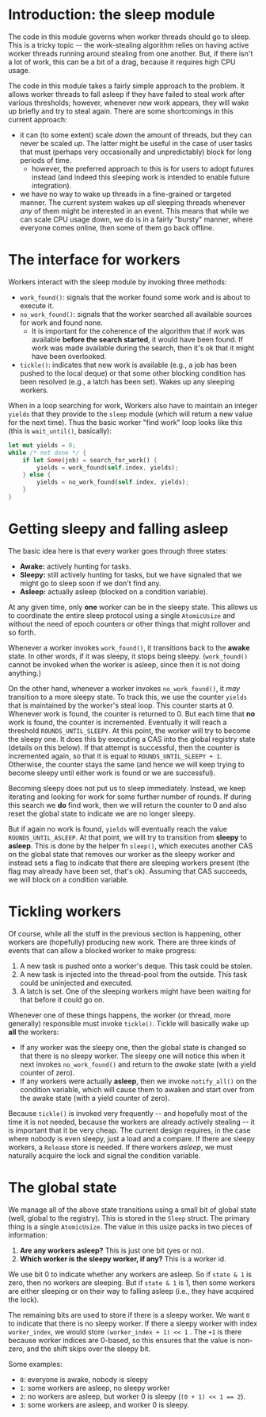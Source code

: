 # Introduction: the sleep module

The code in this module governs when worker threads should go to
sleep. This is a tricky topic -- the work-stealing algorithm relies on
having active worker threads running around stealing from one
another. But, if there isn't a lot of work, this can be a bit of a
drag, because it requires high CPU usage.

The code in this module takes a fairly simple approach to the
problem. It allows worker threads to fall asleep if they have failed
to steal work after various thresholds; however, whenever new work
appears, they will wake up briefly and try to steal again. There are some
shortcomings in this current approach:

- it can (to some extent) scale *down* the amount of threads, but they
  can never be scaled *up*. The latter might be useful in the case of
  user tasks that must (perhaps very occasionally and unpredictably)
  block for long periods of time.
  - however, the preferred approach to this is for users to adopt futures
    instead (and indeed this sleeping work is intended to enable future
    integration).
- we have no way to wake up threads in a fine-grained or targeted
  manner. The current system wakes up *all* sleeping threads whenever
  *any* of them might be interested in an event. This means that while
  we can scale CPU usage down, we do is in a fairly "bursty" manner,
  where everyone comes online, then some of them go back offline.

# The interface for workers

Workers interact with the sleep module by invoking three methods:

- `work_found()`: signals that the worker found some work and is about
  to execute it.
- `no_work_found()`: signals that the worker searched all available sources
  for work and found none.
  - It is important for the coherence of the algorithm that if work
    was available **before the search started**, it would have been
    found. If work was made available during the search, then it's ok that
    it might have been overlooked.
- `tickle()`: indicates that new work is available (e.g., a job has
  been pushed to the local deque) or that some other blocking
  condition has been resolved (e.g., a latch has been set). Wakes up any
  sleeping workers.
  
When in a loop searching for work, Workers also have to maintain an
integer `yields` that they provide to the `sleep` module (which will
return a new value for the next time). Thus the basic worker "find
work" loop looks like this (this is `wait_until()`, basically):

```rust
let mut yields = 0;
while /* not done */ {
    if let Some(job) = search_for_work() {
        yields = work_found(self.index, yields);
    } else {
        yields = no_work_found(self.index, yields);
    }
}
```

# Getting sleepy and falling asleep

The basic idea here is that every worker goes through three states:

- **Awake:** actively hunting for tasks.
- **Sleepy:** still actively hunting for tasks, but we have signaled that
  we might go to sleep soon if we don't find any.
- **Asleep:** actually asleep (blocked on a condition variable).

At any given time, only **one** worker can be in the sleepy
state. This allows us to coordinate the entire sleep protocol using a
single `AtomicUsize` and without the need of epoch counters or other
things that might rollover and so forth.

Whenever a worker invokes `work_found()`, it transitions back to the
**awake** state. In other words, if it was sleepy, it stops being
sleepy. (`work_found()` cannot be invoked when the worker is asleep,
since then it is not doing anything.)

On the other hand, whenever a worker invokes `no_work_found()`, it
*may* transition to a more sleepy state. To track this, we use the
counter `yields` that is maintained by the worker's steal loop. This
counter starts at 0. Whenever work is found, the counter is returned
to 0. But each time that **no** work is found, the counter is
incremented. Eventually it will reach a threshold
`ROUNDS_UNTIL_SLEEPY`.  At this point, the worker will try to become
the sleepy one. It does this by executing a CAS into the global
registry state (details on this below). If that attempt is successful,
then the counter is incremented again, so that it is equal to
`ROUNDS_UNTIL_SLEEPY + 1`. Otherwise, the counter stays the same (and
hence we will keep trying to become sleepy until either work is found
or we are successful).

Becoming sleepy does not put us to sleep immediately. Instead, we keep
iterating and looking for work for some further number of rounds.  If
during this search we **do** find work, then we will return the
counter to 0 and also reset the global state to indicate we are no
longer sleepy.

But if again no work is found, `yields` will eventually reach the
value `ROUNDS_UNTIL_ASLEEP`. At that point, we will try to transition
from **sleepy** to **asleep**. This is done by the helper fn
`sleep()`, which executes another CAS on the global state that removes
our worker as the sleepy worker and instead sets a flag to indicate
that there are sleeping workers present (the flag may already have
been set, that's ok). Assuming that CAS succeeds, we will block on a
condition variable.

# Tickling workers

Of course, while all the stuff in the previous section is happening,
other workers are (hopefully) producing new work. There are three kinds of
events that can allow a blocked worker to make progress:

1. A new task is pushed onto a worker's deque. This task could be stolen.
2. A new task is injected into the thread-pool from the outside. This
   task could be uninjected and executed.
3. A latch is set. One of the sleeping workers might have been waiting for
   that before it could go on.
   
Whenever one of these things happens, the worker (or thread, more generally)
responsible must invoke `tickle()`. Tickle will basically wake up **all**
the workers:

- If any worker was the sleepy one, then the global state is changed
  so that there is no sleepy worker. The sleepy one will notice this
  when it next invokes `no_work_found()` and return to the *awake* state
  (with a yield counter of zero).
- If any workers were actually **asleep**, then we invoke
  `notify_all()` on the condition variable, which will cause them to
  awaken and start over from the awake state (with a yield counter of
  zero).
  
Because `tickle()` is invoked very frequently -- and hopefully most of
the time it is not needed, because the workers are already actively
stealing -- it is important that it be very cheap. The current design
requires, in the case where nobody is even sleepy, just a load and a
compare. If there are sleepy workers, a `Release` store is needed.  If
there workers *asleep*, we must naturally acquire the lock and signal
the condition variable.

# The global state

We manage all of the above state transitions using a small bit of global
state (well, global to the registry). This is stored in the `Sleep` struct.
The primary thing is a single `AtomicUsize`. The value in this usize packs
in two pieces of information:

1. **Are any workers asleep?** This is just one bit (yes or no).
2. **Which worker is the sleepy worker, if any?** This is a worker id.

We use bit 0 to indicate whether any workers are asleep. So if `state
& 1` is zero, then no workers are sleeping. But if `state & 1` is 1,
then some workers are either sleeping or on their way to falling
asleep (i.e., they have acquired the lock).

The remaining bits are used to store if there is a sleepy worker. We
want `0` to indicate that there is no sleepy worker. If there a sleepy
worker with index `worker_index`, we would store `(worker_index + 1)
<< 1` . The `+1` is there because worker indices are 0-based, so this
ensures that the value is non-zero, and the shift skips over the
sleepy bit.

Some examples:

- `0`: everyone is awake, nobody is sleepy
- `1`: some workers are asleep, no sleepy worker
- `2`: no workers are asleep, but worker 0 is sleepy (`(0 + 1) << 1 == 2`).
- `3`: some workers are asleep, and worker 0 is sleepy.










